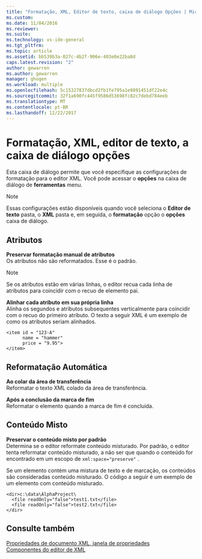 ```yaml
---
title: "Formatação, XML, Editor de texto, caixa de diálogo Opções | Microsoft Docs"
ms.custom: 
ms.date: 11/04/2016
ms.reviewer: 
ms.suite: 
ms.technology: vs-ide-general
ms.tgt_pltfrm: 
ms.topic: article
ms.assetid: bb539b3a-027c-4b2f-906e-403e0e22ba8d
caps.latest.revision: "2"
author: gewarren
ms.author: gewarren
manager: ghogen
ms.workload: multiple
ms.openlocfilehash: 5c15327837dbcd2fb1fe795a1e9891451df22e4c
ms.sourcegitcommit: 32f1a690fc445f9586d53698fc82c7debd784eeb
ms.translationtype: MT
ms.contentlocale: pt-BR
ms.lasthandoff: 12/22/2017
---
```

# <a name="formatting-xml-text-editor-options-dialog-box"></a>Formatação, XML, editor de texto, a caixa de diálogo opções
Esta caixa de diálogo permite que você especifique as configurações de formatação para o editor XML. Você pode acessar o **opções** na caixa de diálogo de **ferramentas** menu.  
  
> [!NOTE]
>  Essas configurações estão disponíveis quando você seleciona o **Editor de texto** pasta, o **XML** pasta e, em seguida, o **formatação** opção o **opções** caixa de diálogo.  
  
## <a name="attributes"></a>Atributos  
 **Preservar formatação manual de atributos**  
 Os atributos não são reformatados. Esse é o padrão.  
  
> [!NOTE]
>  Se os atributos estão em várias linhas, o editor recua cada linha de atributos para coincidir com o recuo de elemento pai.  
  
 **Alinhar cada atributo em sua própria linha**  
 Alinha os segundos e atributos subsequentes verticalmente para coincidir com o recuo do primeiro atributo. O texto a seguir XML é um exemplo de como os atributos seriam alinhados.  
  
```  
<item id = "123-A"  
      name = "hammer"  
      price = "9.95">  
</item>  
```  
  
## <a name="auto-reformat"></a>Reformatação Automática  
 **Ao colar da área de transferência**  
 Reformatar o texto XML colado da área de transferência.  
  
 **Após a conclusão da marca de fim**  
 Reformatar o elemento quando a marca de fim é concluída.  
  
## <a name="mixed-content"></a>Conteúdo Misto  
 **Preservar o conteúdo misto por padrão**  
 Determina se o editor reformate conteúdo misturado. Por padrão, o editor tenta reformatar conteúdo misturado, a não ser que quando o conteúdo for encontrado em um escopo de `xml:space="preserve"` .  
  
 Se um elemento contém uma mistura de texto e de marcação, os conteúdos são consideradas conteúdo misturado. O código a seguir é um exemplo de um elemento com conteúdo misturado.  
  
```  
<dir>c:\data\AlphaProject\  
  <file readOnly="false">test1.txt</file>  
  <file readOnly="false">test2.txt</file>  
</dir>  
```  
  
## <a name="see-also"></a>Consulte também  
 [Propriedades de documento XML, janela de propriedades](../xml-tools/xml-document-properties-properties-window.md)   
 [Componentes do editor de XML](../xml-tools/xml-editor-components.md)
